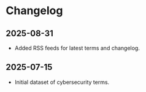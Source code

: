 # Changelog

## 2025-08-31
- Added RSS feeds for latest terms and changelog.

## 2025-07-15
- Initial dataset of cybersecurity terms.

